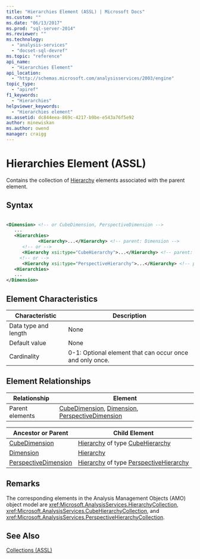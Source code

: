 ```yaml
---
title: "Hierarchies Element (ASSL) | Microsoft Docs"
ms.custom: ""
ms.date: "06/13/2017"
ms.prod: "sql-server-2014"
ms.reviewer: ""
ms.technology: 
  - "analysis-services"
  - "docset-sql-devref"
ms.topic: "reference"
api_name: 
  - "Hierarchies Element"
api_location: 
  - "http://schemas.microsoft.com/analysisservices/2003/engine"
topic_type: 
  - "apiref"
f1_keywords: 
  - "Hierarchies"
helpviewer_keywords: 
  - "Hierarchies element"
ms.assetid: dc844eea-869c-4217-b9be-e543a76f5e92
author: minewiskan
ms.author: owend
manager: craigg
---
```

# Hierarchies Element (ASSL)
  Contains the collection of [Hierarchy](../objects/hierarchy-element-assl.md) elements associated with the parent element.  
  
## Syntax  
  
```xml  
  
<Dimension> <!-- or CubeDimension, PerspectiveDimension -->  
   ...  
   <Hierarchies>  
            <Hierarchy>...</Hierarchy> <!-- parent: Dimension -->  
      <!-- or -->  
      <Hierarchy xsi:type="CubeHierarchy">...</Hierarchy> <!-- parent: CubeDimension -->  
     <!-- or -->  
      <Hierarchy xsi:type="PerspectiveHierarchy">...</Hierarchy> <!-- parent: PerspectiveDimension -->  
   <Hierarchies>  
   ...  
</Dimension>  
```  
  
## Element Characteristics  
  
|Characteristic|Description|  
|--------------------|-----------------|  
|Data type and length|None|  
|Default value|None|  
|Cardinality|0-1: Optional element that can occur once and only once.|  
  
## Element Relationships  
  
|Relationship|Element|  
|------------------|-------------|  
|Parent elements|[CubeDimension](../data-type/dimension-data-type-assl.md), [Dimension](../objects/dimension-element-assl.md), [PerspectiveDimension](../data-type/perspectivedimension-data-type-assl.md)|  
  
|Ancestor or Parent|Child Element|  
|------------------------|-------------------|  
|[CubeDimension](../data-type/dimension-data-type-assl.md)|[Hierarchy](../objects/hierarchy-element-assl.md) of type [CubeHierarchy](../data-type/hierarchy-data-type-assl.md)|  
|[Dimension](../objects/dimension-element-assl.md)|[Hierarchy](../objects/hierarchy-element-assl.md)|  
|[PerspectiveDimension](../data-type/perspectivedimension-data-type-assl.md)|[Hierarchy](../objects/hierarchy-element-assl.md) of type [PerspectiveHierarchy](../data-type/perspectivehierarchy-data-type-assl.md)|  
  
## Remarks  
 The corresponding elements in the Analysis Management Objects (AMO) object model are <xref:Microsoft.AnalysisServices.HierarchyCollection>, <xref:Microsoft.AnalysisServices.CubeHierarchyCollection>, and <xref:Microsoft.AnalysisServices.PerspectiveHierarchyCollection>.  
  
## See Also  
 [Collections &#40;ASSL&#41;](collections-assl.md)  
  
  
